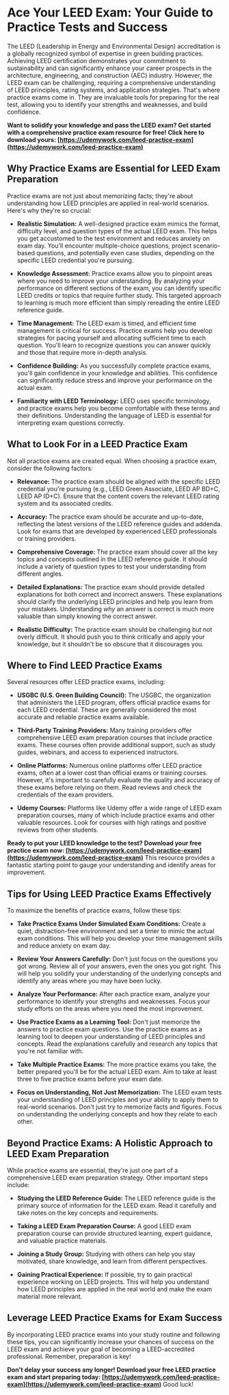 # Ace Your LEED Exam: Your Guide to Practice Tests and Success

The LEED (Leadership in Energy and Environmental Design) accreditation is a globally recognized symbol of expertise in green building practices. Achieving LEED certification demonstrates your commitment to sustainability and can significantly enhance your career prospects in the architecture, engineering, and construction (AEC) industry. However, the LEED exam can be challenging, requiring a comprehensive understanding of LEED principles, rating systems, and application strategies. That's where practice exams come in. They are invaluable tools for preparing for the real test, allowing you to identify your strengths and weaknesses, and build confidence.

**Want to solidify your knowledge and pass the LEED exam? Get started with a comprehensive practice exam resource for free! Click here to download yours: [https://udemywork.com/leed-practice-exam](https://udemywork.com/leed-practice-exam)**

## Why Practice Exams are Essential for LEED Exam Preparation

Practice exams are not just about memorizing facts; they're about understanding how LEED principles are applied in real-world scenarios. Here's why they're so crucial:

*   **Realistic Simulation:** A well-designed practice exam mimics the format, difficulty level, and question types of the actual LEED exam. This helps you get accustomed to the test environment and reduces anxiety on exam day. You'll encounter multiple-choice questions, project scenario-based questions, and potentially even case studies, depending on the specific LEED credential you're pursuing.

*   **Knowledge Assessment:** Practice exams allow you to pinpoint areas where you need to improve your understanding. By analyzing your performance on different sections of the exam, you can identify specific LEED credits or topics that require further study. This targeted approach to learning is much more efficient than simply rereading the entire LEED reference guide.

*   **Time Management:** The LEED exam is timed, and efficient time management is critical for success. Practice exams help you develop strategies for pacing yourself and allocating sufficient time to each question. You'll learn to recognize questions you can answer quickly and those that require more in-depth analysis.

*   **Confidence Building:** As you successfully complete practice exams, you'll gain confidence in your knowledge and abilities. This confidence can significantly reduce stress and improve your performance on the actual exam.

*   **Familiarity with LEED Terminology:** LEED uses specific terminology, and practice exams help you become comfortable with these terms and their definitions. Understanding the language of LEED is essential for interpreting exam questions correctly.

## What to Look For in a LEED Practice Exam

Not all practice exams are created equal. When choosing a practice exam, consider the following factors:

*   **Relevance:** The practice exam should be aligned with the specific LEED credential you're pursuing (e.g., LEED Green Associate, LEED AP BD+C, LEED AP ID+C). Ensure that the content covers the relevant LEED rating system and its associated credits.

*   **Accuracy:** The practice exam should be accurate and up-to-date, reflecting the latest versions of the LEED reference guides and addenda. Look for exams that are developed by experienced LEED professionals or training providers.

*   **Comprehensive Coverage:** The practice exam should cover all the key topics and concepts outlined in the LEED reference guide. It should include a variety of question types to test your understanding from different angles.

*   **Detailed Explanations:** The practice exam should provide detailed explanations for both correct and incorrect answers. These explanations should clarify the underlying LEED principles and help you learn from your mistakes. Understanding *why* an answer is correct is much more valuable than simply knowing the correct answer.

*   **Realistic Difficulty:** The practice exam should be challenging but not overly difficult. It should push you to think critically and apply your knowledge, but it shouldn't be so obscure that it discourages you.

## Where to Find LEED Practice Exams

Several resources offer LEED practice exams, including:

*   **USGBC (U.S. Green Building Council):** The USGBC, the organization that administers the LEED program, offers official practice exams for each LEED credential. These are generally considered the most accurate and reliable practice exams available.

*   **Third-Party Training Providers:** Many training providers offer comprehensive LEED exam preparation courses that include practice exams. These courses often provide additional support, such as study guides, webinars, and access to experienced instructors.

*   **Online Platforms:** Numerous online platforms offer LEED practice exams, often at a lower cost than official exams or training courses. However, it's important to carefully evaluate the quality and accuracy of these exams before relying on them. Read reviews and check the credentials of the exam providers.

*   **Udemy Courses:** Platforms like Udemy offer a wide range of LEED exam preparation courses, many of which include practice exams and other valuable resources. Look for courses with high ratings and positive reviews from other students.

**Ready to put your LEED knowledge to the test? Download your free practice exam now: [https://udemywork.com/leed-practice-exam](https://udemywork.com/leed-practice-exam)** This resource provides a fantastic starting point to gauge your understanding and identify areas for improvement.

## Tips for Using LEED Practice Exams Effectively

To maximize the benefits of practice exams, follow these tips:

*   **Take Practice Exams Under Simulated Exam Conditions:** Create a quiet, distraction-free environment and set a timer to mimic the actual exam conditions. This will help you develop your time management skills and reduce anxiety on exam day.

*   **Review Your Answers Carefully:** Don't just focus on the questions you got wrong. Review all of your answers, even the ones you got right. This will help you solidify your understanding of the underlying concepts and identify any areas where you may have been lucky.

*   **Analyze Your Performance:** After each practice exam, analyze your performance to identify your strengths and weaknesses. Focus your study efforts on the areas where you need the most improvement.

*   **Use Practice Exams as a Learning Tool:** Don't just memorize the answers to practice exam questions. Use the practice exams as a learning tool to deepen your understanding of LEED principles and concepts. Read the explanations carefully and research any topics that you're not familiar with.

*   **Take Multiple Practice Exams:** The more practice exams you take, the better prepared you'll be for the actual LEED exam. Aim to take at least three to five practice exams before your exam date.

*   **Focus on Understanding, Not Just Memorization:** The LEED exam tests your understanding of LEED principles and your ability to apply them to real-world scenarios. Don't just try to memorize facts and figures. Focus on understanding the underlying concepts and how they relate to each other.

## Beyond Practice Exams: A Holistic Approach to LEED Exam Preparation

While practice exams are essential, they're just one part of a comprehensive LEED exam preparation strategy. Other important steps include:

*   **Studying the LEED Reference Guide:** The LEED reference guide is the primary source of information for the LEED exam. Read it carefully and take notes on the key concepts and requirements.

*   **Taking a LEED Exam Preparation Course:** A good LEED exam preparation course can provide structured learning, expert guidance, and valuable practice materials.

*   **Joining a Study Group:** Studying with others can help you stay motivated, share knowledge, and learn from different perspectives.

*   **Gaining Practical Experience:** If possible, try to gain practical experience working on LEED projects. This will help you understand how LEED principles are applied in the real world and make the exam material more relevant.

## Leverage LEED Practice Exams for Exam Success

By incorporating LEED practice exams into your study routine and following these tips, you can significantly increase your chances of success on the LEED exam and achieve your goal of becoming a LEED-accredited professional. Remember, preparation is key!

**Don't delay your success any longer! Download your free LEED practice exam and start preparing today: [https://udemywork.com/leed-practice-exam](https://udemywork.com/leed-practice-exam)** Good luck!
